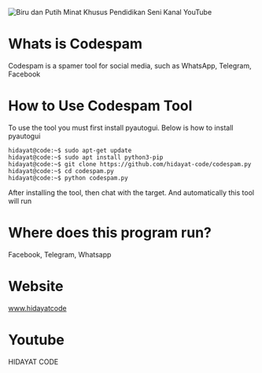 ![Biru dan Putih Minat Khusus Pendidikan Seni Kanal YouTube](https://user-images.githubusercontent.com/48172784/125611759-fd63114b-6c72-45c4-a79d-d00d52ff73ab.png)
# Whats is Codespam
Codespam is a spamer tool for social media, such as WhatsApp, Telegram, Facebook
# How to Use Codespam Tool
To use the tool you must first install pyautogui. Below is how to install pyautogui 
```console
hidayat@code:~$ sudo apt-get update
hidayat@code:~$ sudo apt install python3-pip
hidayat@code:~$ git clone https://github.com/hidayat-code/codespam.py
hidayat@code:~$ cd codespam.py
hidayat@code:~$ python codespam.py
```
After installing the tool, then chat with the target. And automatically this tool will run
# Where does this program run?
Facebook, Telegram, Whatsapp


# Website
www.hidayatcode

# Youtube 
HIDAYAT CODE
